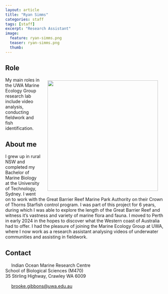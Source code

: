 ```yaml
---
layout: article
title: "Ryan Simms"
categories: staff
tags: [staff]
excerpt: "Research Assistant"
image:
  feature: ryan-simms.png 
  teaser: ryan-simms.png
  thumb: 
---
```

## Role
<img src='/images/ryan-simms.png' align='right' width="350" hspace="20" vspace="10">
My main roles in the UWA Marine Ecology Group research lab include video analysis, conducting fieldwork and fish identification.

## About me
I grew up in rural NSW and completed my Bachelor of Marine Biology at the University of Technology, Sydney. I went on to work with the Great Barrier Reef Marine Park Authority on their Crown of Thorns Starfish control program. I was part of this project for 6 years, during which I was able to explore the length of the Great Barrier Reef and witness it’s vastness and variety of marine flora and fauna. I moved to Perth in early 2024 in the hopes to discover what the Western coast of Australia had to offer. I had the pleasure of joining the Marine Ecology Group at UWA, where I now work as a research assistant analysing videos of underwater communities and assisting in fieldwork.

## Contact
<img src='/images/icons/building-regular.svg' width="15px"> Indian Ocean Marine Research Centre <br>
School of Biological Sciences (M470)<br>
35 Stirling Highway, Crawley WA 6009

<img src='/images/icons/envelope-regular.svg' width="15px"> <a href="mailto:ryan.simms@uwa.edu.au"> brooke.gibbons@uwa.edu.au</a><br>

